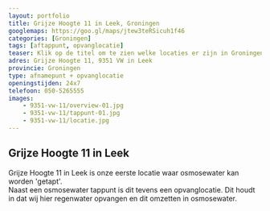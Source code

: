 ```yaml
---
layout: portfolio
title: Grijze Hoogte 11 in Leek, Groningen
googlemaps: https://goo.gl/maps/jtew3teRSicuh1f46
categories: [Groningen]
tags: [aftappunt, opvanglocatie]
teaser: Klik op de titel om te zien welke locaties er zijn in Groningen
adres: Grijze Hoogte 11, 9351 VW in Leek
provincie: Groningen
type: afnamepunt + opvanglocatie
openingstijden: 24x7
telefoon: 050-5265555
images:
    - 9351-vw-11/overview-01.jpg
    - 9351-vw-11/tappunt-01.jpg
    - 9351-vw-11/locatie.jpg
---
```

## Grijze Hoogte 11 in Leek
Grijze Hoogte 11 in Leek is onze eerste locatie waar osmosewater kan worden 'getapt'.  
Naast een osmosewater tappunt is dit tevens een opvanglocatie. Dit houdt in dat wij hier regenwater opvangen en dit omzetten in osmosewater.
